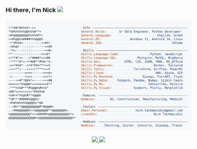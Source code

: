 ### Hi there, I'm Nick <img src="https://media.giphy.com/media/hvRJCLFzcasrR4ia7z/giphy.gif" width="30px">

<a href="https://github.com/NickTachmazidis/NickTachmazidis">
  <picture>
    <source media="(prefers-color-scheme: dark)" srcset="https://raw.githubusercontent.com/NickTachmazidis/NickTachmazidis/main/dark_mode_v2.svg">
    <img alt="Nick's GitHub Profile README" src="https://raw.githubusercontent.com/NickTachmazidis/NickTachmazidis/main/light_mode_v2.svg">
  </picture>
</a>
<p>
  
<p>
<p align="center">
  <a href="https://skillicons.dev">
    <img src="https://skillicons.dev/icons?i=py,tensorflow,pytorch,django,fastapi,flask,sklearn,aws,azure,gcp,mysql,postgres,sqlite,terraform,kafka" />
    <img src="https://skillicons.dev/icons?i=bash,powershell,docker,git,github,gitlab,githubactions,html,css,vscode,tailwind,redis,postman,linux,windows" />
  </a>
</p>

